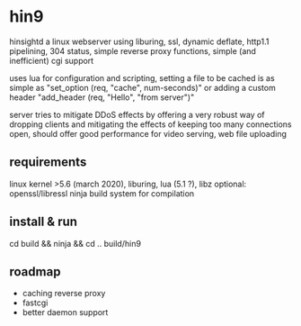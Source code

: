 hin9
====

hinsightd a linux webserver using liburing, ssl, dynamic deflate, http1.1 pipelining, 304 status, simple reverse proxy functions, simple (and inefficient) cgi support

uses lua for configuration and scripting, setting a file to be cached is as simple as "set\_option (req, "cache", num-seconds)" or adding a custom header "add\_header (req, "Hello", "from server")"

server tries to mitigate DDoS effects by offering a very robust way of dropping clients and mitigating the effects of keeping too many connections open, should offer good performance for video serving, web file uploading


requirements
------------

linux kernel >5.6 (march 2020), liburing, lua (5.1 ?), libz
optional: openssl/libressl
ninja build system for compilation


install & run
-------------

cd build && ninja && cd ..
build/hin9


roadmap
-------

* caching reverse proxy
* fastcgi
* better daemon support

